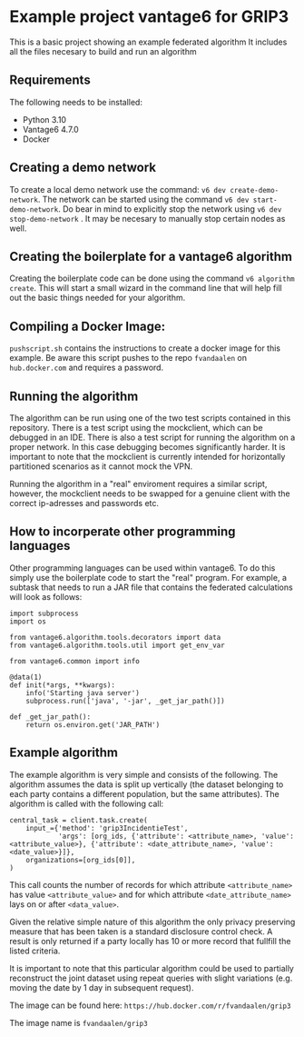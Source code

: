 # Example project vantage6 for GRIP3

This is a basic project showing an example federated algorithm It includes all the files necesary to build and run an
algorithm

## Requirements

The following needs to be installed:

- Python 3.10
- Vantage6 4.7.0
- Docker

## Creating a demo network

To create a local demo network use the command: ``v6 dev create-demo-network``. The network can be started using the
command ``v6 dev start-demo-network``. Do bear in mind to explicitly stop the network using ``v6 dev stop-demo-network``
. It may be necesary to manually stop certain nodes as well.

## Creating the boilerplate for a vantage6 algorithm

Creating the boilerplate code can be done using the command ``v6 algorithm create``. This will start a small wizard in
the command line that will help fill out the basic things needed for your algorithm.

## Compiling a Docker Image:

`pushscript.sh` contains the instructions to create a docker image for this example. Be aware this script pushes to the
repo `fvandaalen` on `hub.docker.com` and requires a password.

## Running the algorithm

The algorithm can be run using one of the two test scripts contained in this repository. There is a test script using
the mockclient, which can be debugged in an IDE. There is also a test script for running the algorithm on a proper
network. In this case debugging becomes significantly harder. It is important to note that the mockclient is currently
intended for horizontally partitioned scenarios as it cannot mock the VPN.

Running the algorithm in a "real" enviroment requires a similar script, however, the mockclient needs to be swapped for
a genuine client with the correct ip-adresses and passwords etc.

## How to incorperate other programming languages

Other programming languages can be used within vantage6. To do this simply use the boilerplate code to start the "real"
program. For example, a subtask that needs to run a JAR file that contains the federated calculations will look as
follows:

```
import subprocess
import os

from vantage6.algorithm.tools.decorators import data
from vantage6.algorithm.tools.util import get_env_var

from vantage6.common import info

@data(1)
def init(*args, **kwargs):
    info('Starting java server')
    subprocess.run(['java', '-jar', _get_jar_path()])

def _get_jar_path():
    return os.environ.get('JAR_PATH')
```

## Example algorithm

The example algorithm is very simple and consists of the following. The algorithm assumes the data is split up
vertically (the dataset belonging to each party contains a different population, but the same attributes). The algorithm
is called with the following call:

```
central_task = client.task.create(
    input_={'method': 'grip3IncidentieTest',
            'args': [org_ids, {'attribute': <attribute_name>, 'value': <attribute_value>}, {'attribute': <date_attribute_name>, 'value': <date_value>}]},
    organizations=[org_ids[0]],
)
```

This call counts the number of records for which attribute `<attribute_name>` has value `<attribute_value>` and for
which attribute `<date_attribute_name>` lays on or after `<data_value>`.

Given the relative simple nature of this algorithm the only privacy preserving measure that has been taken is a standard
disclosure control check. A result is only returned if a party locally has 10 or more record that fullfill the listed
criteria.

It is important to note that this particular algorithm could be used to partially reconstruct the joint dataset using
repeat queries with slight variations (e.g. moving the date by 1 day in subsequent request).

The image can be found here: `https://hub.docker.com/r/fvandaalen/grip3`

The image name is `fvandaalen/grip3`